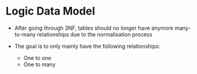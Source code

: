 # Logic Data Model 
- After going through 3NF, tables should no longer have anymore many-to-many relationships due to the normalisation process

- The goal is to only mainly have the following relationships:
  - One to one 
  - One to many 
